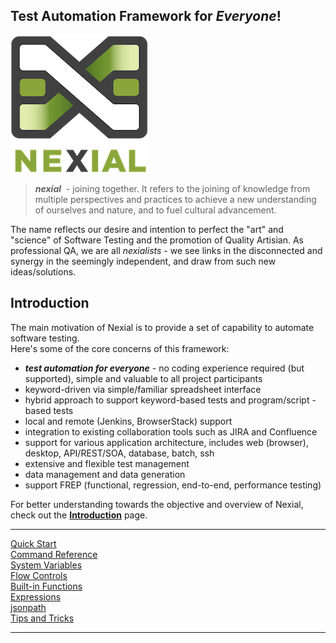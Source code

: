 ## Test Automation Framework for _Everyone_!

![logo](image/logo-x.png)

> _**nexial**_  - joining together.  It refers to the joining of knowledge from multiple perspectives 
and practices to achieve a new understanding of ourselves and nature, and to fuel cultural 
advancement. 

The name reflects our desire and intention to perfect the "art" and "science" of Software Testing 
and the promotion of Quality Artisian.  As professional QA, we are all _nexialists_ - we see links
in the disconnected and synergy in the seemingly independent, and draw from such new 
ideas/solutions.


## Introduction

The main motivation of Nexial is to provide a set of capability to automate software testing.  
Here's some of the core concerns of this framework:

* ***test automation for everyone*** - no coding experience required (but supported), simple and 
  valuable to all project participants
* keyword-driven via simple/familiar spreadsheet interface
* hybrid approach to support keyword-based tests and program/script -based tests
* local and remote (Jenkins, BrowserStack) support
* integration to existing collaboration tools such as JIRA and Confluence
* support for various application architecture, includes web (browser), desktop, API/REST/SOA, 
		database, batch, ssh
* extensive and flexible test management
* data management and data generation
* support FREP (functional, regression, end-to-end, performance testing)

For better understanding towards the objective and overview of Nexial, check out 
the **[Introduction](quickstart/IntroductionAndFAQ)** page.

---------------------------------------------

<div class="quick_link"><a href="quickstart/">Quick Start</a></div>
<div class="quick_link"><a href="commands/">Command Reference</a></div>
<div class="quick_link"><a href="systemvars/">System Variables</a></div>
<div class="quick_link"><a href="flowcontrols/">Flow Controls</a></div>

<div style="clear:both" />

<div class="quick_link"><a href="functions/">Built-in Functions</a></div>
<div class="quick_link"><a href="expressions/">Expressions</a></div>
<div class="quick_link"><a href="jsonpath/">jsonpath</a></div>
<div class="quick_link"><a href="tipsandtricks/">Tips and Tricks</a></div>

<div style="clear:both" />

---------------------------------------------
